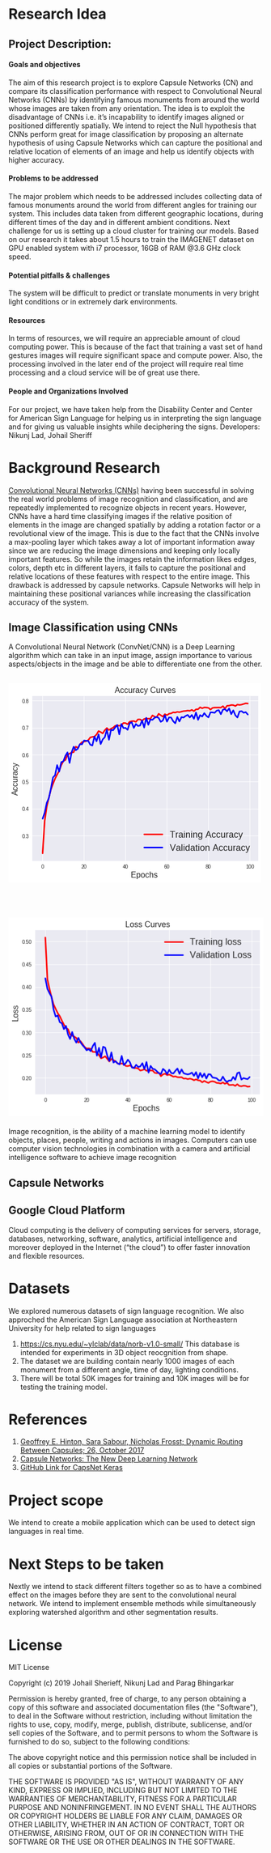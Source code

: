 # Research Idea

## Project Description:
#### Goals and objectives
The aim of this research project is to explore Capsule Networks (CN) and compare its classification performance with respect to Convolutional Neural Networks (CNNs) by identifying famous monuments from around the world whose images are taken from any orientation. The idea is to exploit the disadvantage of CNNs i.e. it’s incapability to identify images aligned or positioned differently spatially. We intend to reject the Null hypothesis that CNNs perform great for image classification by proposing an alternate hypothesis of using Capsule Networks which can capture the positional and relative location of elements of an image and help us identify objects with higher accuracy.

#### Problems to be addressed
The major problem which needs to be addressed includes collecting data of famous monuments around the world from different angles for training our system. This includes data taken from different geographic locations, during different times of the day and in different ambient conditions. Next challenge for us is setting up a cloud cluster for training our models. Based on our research it takes about 1.5 hours to train the IMAGENET dataset on GPU enabled system with i7 processor, 16GB of RAM @3.6 GHz clock speed.

#### Potential pitfalls & challenges
The system will be difficult to predict or translate monuments in very bright light conditions or in extremely dark environments. 

#### Resources
In terms of resources, we will require an appreciable amount of cloud computing power. This is because of the fact that training a vast set of hand gestures images will require significant space and compute power. Also, the processing involved in the later end of the project will require real time processing and a cloud service will be of great use there.

#### People and Organizations Involved
For our project, we have taken help from the Disability Center and Center for American Sign Language for helping us in interpreting the sign language and for giving us valuable insights while deciphering the signs.
Developers: Nikunj Lad, Johail Sheriff


# Background Research
[Convolutional Neural Networks (CNNs)](https://en.wikipedia.org/wiki/Convolutional_neural_network) having been successful in solving the real world problems of image recognition and classification, and are repeatedly implemented to recognize objects in recent years. However, CNNs have a hard time classifying images if the relative position of elements in the image are changed spatially by adding a rotation factor or a revolutional view of the image. This is due to the fact that the CNNs involve a max-pooling layer which takes away a lot of important information away since we are reducing the image dimensions and keeping only locally important features. So while the images retain the information likes edges, colors, depth etc in different layers, it fails to capture the positional and relative locations of these features with respect to the entire image. This drawback is addressed by capsule networks. Capsule Networks will help in maintaining these positional variances while increasing the classification accuracy of the system.  

## Image Classification using CNNs

A Convolutional Neural Network (ConvNet/CNN) is a Deep Learning algorithm which can take in an input image, assign importance to various aspects/objects in the image and be able to differentiate one from the other. 

## ![Accuracy:](/images/Images/Accuracy.png)<br/>
&nbsp;&nbsp;
## ![Loss:](/images/Images/Loss.png)<br/>


Image recognition, is the ability of a machine learning model to identify objects, places, people, writing and actions in images. Computers can use computer vision technologies in combination with a camera and artificial intelligence software to achieve image recognition


## Capsule Networks



## Google Cloud Platform

Cloud computing is the delivery of computing services for servers, storage, databases, networking, software, analytics, artificial intelligence and moreover deployed in the Internet (“the cloud”) to offer faster innovation and flexible resources.

# Datasets
We explored numerous datasets of sign language recognition. We also approched the American Sign Language association at Northeastern University for help related to sign languages

1. https://cs.nyu.edu/~ylclab/data/norb-v1.0-small/ This database is intended for experiments in 3D object reocgnition from shape.
2. The dataset we are building contain nearly 1000 images of each monument from a different angle, time of day, lighting conditions.
3. There will be total 50K images for training and 10K images will be for testing the training model.


# References

1. [Geoffrey E. Hinton, Sara Sabour, Nicholas Frosst; Dynamic Routing Between Capsules; 26, October 2017](https://arxiv.org/pdf/1710.09829v1.pdf)
2. [Capsule Networks: The New Deep Learning Network](https://towardsdatascience.com/capsule-networks-the-new-deep-learning-network-bd917e6818e8)
3. [GitHub Link for CapsNet Keras](https://github.com/XifengGuo/CapsNet-Keras)

# Project scope

We intend to create a mobile application which can be used to detect sign languages in real time.

# Next Steps to be taken

Nextly we intend to stack different filters together so as to have a combined effect on the images before they are sent to the convolutional neural network. We intend to implement ensemble methods while simultaneously exploring watershed algorithm and other segmentation results.

# License
MIT License

Copyright (c) 2019 Johail Sherieff, Nikunj Lad and Parag Bhingarkar

Permission is hereby granted, free of charge, to any person obtaining a copy
of this software and associated documentation files (the "Software"), to deal
in the Software without restriction, including without limitation the rights
to use, copy, modify, merge, publish, distribute, sublicense, and/or sell
copies of the Software, and to permit persons to whom the Software is
furnished to do so, subject to the following conditions:

The above copyright notice and this permission notice shall be included in all
copies or substantial portions of the Software.

THE SOFTWARE IS PROVIDED "AS IS", WITHOUT WARRANTY OF ANY KIND, EXPRESS OR
IMPLIED, INCLUDING BUT NOT LIMITED TO THE WARRANTIES OF MERCHANTABILITY,
FITNESS FOR A PARTICULAR PURPOSE AND NONINFRINGEMENT. IN NO EVENT SHALL THE
AUTHORS OR COPYRIGHT HOLDERS BE LIABLE FOR ANY CLAIM, DAMAGES OR OTHER
LIABILITY, WHETHER IN AN ACTION OF CONTRACT, TORT OR OTHERWISE, ARISING FROM,
OUT OF OR IN CONNECTION WITH THE SOFTWARE OR THE USE OR OTHER DEALINGS IN THE
SOFTWARE.
